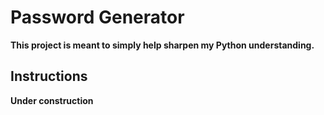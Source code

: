# Password Generator

**This project is meant to simply help sharpen my Python understanding.**

## Instructions

**Under construction**